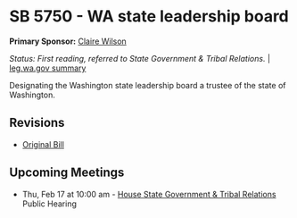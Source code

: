 # SB 5750 - WA state leadership board
**Primary Sponsor:** [Claire Wilson](/person/leg/wilson_cl.md)

*Status: First reading, referred to State Government & Tribal Relations.* | [leg.wa.gov summary](https://app.leg.wa.gov/billsummary?BillNumber=5750&Year=2021)

Designating the Washington state leadership board a trustee of the state of Washington.

## Revisions
* [Original Bill](1/)

## Upcoming Meetings
* Thu, Feb 17 at 10:00 am - [House State Government & Tribal Relations](/house/2021-22/SGOV/) Public Hearing